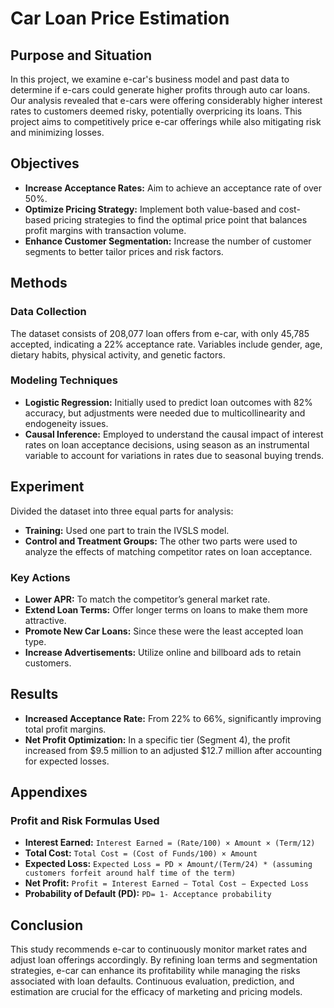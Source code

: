 # Car Loan Price Estimation

## Purpose and Situation
In this project, we examine e-car's business model and past data to determine if e-cars could generate higher profits through auto car loans. Our analysis revealed that e-cars were offering considerably higher interest rates to customers deemed risky, potentially overpricing its loans. This project aims to competitively price e-car offerings while also mitigating risk and minimizing losses.

## Objectives
- **Increase Acceptance Rates:** Aim to achieve an acceptance rate of over 50%.
- **Optimize Pricing Strategy:** Implement both value-based and cost-based pricing strategies to find the optimal price point that balances profit margins with transaction volume.
- **Enhance Customer Segmentation:** Increase the number of customer segments to better tailor prices and risk factors.

## Methods
### Data Collection
The dataset consists of 208,077 loan offers from e-car, with only 45,785 accepted, indicating a 22% acceptance rate. Variables include gender, age, dietary habits, physical activity, and genetic factors.

### Modeling Techniques
- **Logistic Regression:** Initially used to predict loan outcomes with 82% accuracy, but adjustments were needed due to multicollinearity and endogeneity issues.
- **Causal Inference:** Employed to understand the causal impact of interest rates on loan acceptance decisions, using season as an instrumental variable to account for variations in rates due to seasonal buying trends.

## Experiment
Divided the dataset into three equal parts for analysis:
- **Training:** Used one part to train the IVSLS model.
- **Control and Treatment Groups:** The other two parts were used to analyze the effects of matching competitor rates on loan acceptance.

### Key Actions
- **Lower APR:** To match the competitor’s general market rate.
- **Extend Loan Terms:** Offer longer terms on loans to make them more attractive.
- **Promote New Car Loans:** Since these were the least accepted loan type.
- **Increase Advertisements:** Utilize online and billboard ads to retain customers.

## Results
- **Increased Acceptance Rate:** From 22% to 66%, significantly improving total profit margins.
- **Net Profit Optimization:** In a specific tier (Segment 4), the profit increased from $9.5 million to an adjusted $12.7 million after accounting for expected losses.

## Appendixes
### Profit and Risk Formulas Used
- **Interest Earned:** `Interest Earned = (Rate/100) × Amount × (Term/12)`
- **Total Cost:** `Total Cost = (Cost of Funds/100) × Amount`
- **Expected Loss:** `Expected Loss = PD × Amount/(Term/24) * (assuming customers forfeit around half time of the term)`
- **Net Profit:** `Profit = Interest Earned − Total Cost − Expected Loss`
- **Probability of Default (PD):** `PD= 1- Acceptance probability`

## Conclusion
This study recommends e-car to continuously monitor market rates and adjust loan offerings accordingly. By refining loan terms and segmentation strategies, e-car can enhance its profitability while managing the risks associated with loan defaults. Continuous evaluation, prediction, and estimation are crucial for the efficacy of marketing and pricing models.

